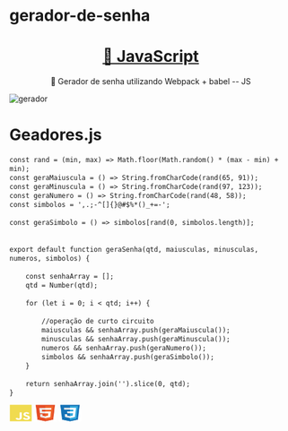 # gerador-de-senha


<h1 align="center">
    <a href="https://pt-br.reactjs.org/">🔗 JavaScript</a>
</h1>
<p align="center">🚀 Gerador de senha utilizando Webpack + babel -- JS</p>


![gerador](https://user-images.githubusercontent.com/60278232/152543011-f6296206-f775-4476-921b-c10737b68fba.png)

<h1>Geadores.js</h1>

```
const rand = (min, max) => Math.floor(Math.random() * (max - min) + min);
const geraMaiuscula = () => String.fromCharCode(rand(65, 91));
const geraMinuscula = () => String.fromCharCode(rand(97, 123));
const geraNumero = () => String.fromCharCode(rand(48, 58));
const simbolos = ',.;-^[]{}@#$%*()_+=-';

const geraSimbolo = () => simbolos[rand(0, simbolos.length)];


export default function geraSenha(qtd, maiusculas, minusculas, numeros, simbolos) {
    
    const senhaArray = [];
    qtd = Number(qtd); 
    
    for (let i = 0; i < qtd; i++) {
        
        //operação de curto circuito
        maiusculas && senhaArray.push(geraMaiuscula());
        minusculas && senhaArray.push(geraMinuscula());
        numeros && senhaArray.push(geraNumero());
        simbolos && senhaArray.push(geraSimbolo());
    }

    return senhaArray.join('').slice(0, qtd);
}

```


  <img align="center" alt="Rafa-Js" height="30" width="40" src="https://raw.githubusercontent.com/devicons/devicon/master/icons/javascript/javascript-plain.svg">
<img align="center" alt="Rafa-HTML" height="30" width="40" src="https://raw.githubusercontent.com/devicons/devicon/master/icons/html5/html5-original.svg">
  <img align="center" alt="Rafa-CSS" height="30" width="40" src="https://raw.githubusercontent.com/devicons/devicon/master/icons/css3/css3-original.svg">



